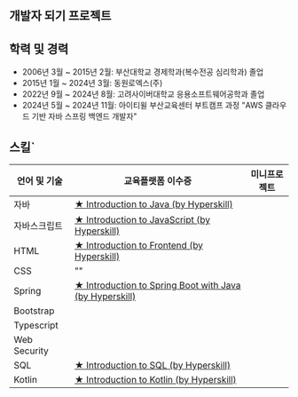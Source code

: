 ## 개발자 되기 프로젝트 ##

## 학력 및 경력
- 2006년 3월 ~ 2015년 2월: 부산대학교 경제학과(복수전공 심리학과) 졸업
- 2015년 1월 ~ 2024년 3월: 동원로엑스(주)
- 2022년 9월 ~ 2024년 8월: 고려사이버대학교 응용소프트웨어공학과 졸업
- 2024년 5월 ~ 2024년 11월: 아이티윌 부산교육센터 부트캠프 과정 "AWS 클라우드 기반 자바 스프링 백엔드 개발자"

## 스킬`
| 언어 및 기술      | 교육플랫폼 이수증                                                                                                                    | 미니프로젝트 |
|--------------|------------------------------------------------------------------------------------------------------------------------------|-----------|
| 자바           | [★ Introduction to Java (by Hyperskill) ](hyperskill_certificate/introduction_to_java.pdf)                                   |           |
| 자바스크립트       | [★ Introduction to JavaScript (by Hyperskill) ](hyperskill_certificate/introduction_to_javaScript.pdf)                       |           |
| HTML         | [★ Introduction to Frontend (by Hyperskill) ](hyperskill_certificate/introduction_to_Frontend.pdf)                           |           |
| CSS          | ""                                                                                                                           |           |
| Spring       | [★ Introduction to Spring Boot with Java (by Hyperskill) ](hyperskill_certificate/introduction_to_Spring_Boot_with_Java.pdf) |           |
| Bootstrap    |                                                                                                                              |           |
| Typescript   |                                                                                                                              |           |
| Web Security |                                                                                                                              |           |
| SQL          | [★ Introduction to SQL (by Hyperskill) ](hyperskill_certificate/introduction_to_SQL.pdf)                                     |           |
|Kotlin | [★ Introduction to Kotlin (by Hyperskill) ](hyperskill_certificate/introduction_to_Kotlin.pdf)                               | |